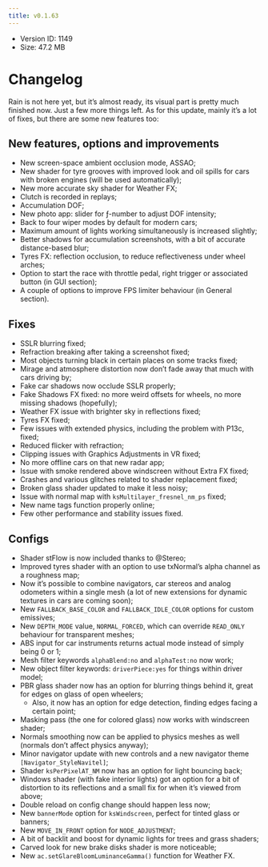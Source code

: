 ```yaml
---
title: v0.1.63
---
```


*   Version ID: 1149
*   Size: 47.2 MB

# Changelog

Rain is not here yet, but it’s almost ready, its visual part is pretty much finished now. Just a few more things left. As for this update, mainly it’s a lot of fixes, but there are some new features too:

## New features, options and improvements

*   New screen-space ambient occlusion mode, ASSAO;
*   New shader for tyre grooves with improved look and oil spills for cars with broken engines (will be used automatically);
*   New more accurate sky shader for Weather FX;
*   Clutch is recorded in replays;
*   Accumulation DOF;
*   New photo app: slider for ƒ-number to adjust DOF intensity;
*   Back to four wiper modes by default for modern cars;
*   Maximum amount of lights working simultaneously is increased slightly;
*   Better shadows for accumulation screenshots, with a bit of accurate distance-based blur;
*   Tyres FX: reflection occlusion, to reduce reflectiveness under wheel arches;
*   Option to start the race with throttle pedal, right trigger or associated button (in GUI section);
*   A couple of options to improve FPS limiter behaviour (in General section).

## Fixes

*   SSLR blurring fixed;
*   Refraction breaking after taking a screenshot fixed;
*   Most objects turning black in certain places on some tracks fixed;
*   Mirage and atmosphere distortion now don’t fade away that much with cars driving by;
*   Fake car shadows now occlude SSLR properly;
*   Fake Shadows FX fixed: no more weird offsets for wheels, no more missing shadows (hopefully);
*   Weather FX issue with brighter sky in reflections fixed;
*   Tyres FX fixed;
*   Few issues with extended physics, including the problem with P13c, fixed;
*   Reduced flicker with refraction;
*   Clipping issues with Graphics Adjustments in VR fixed;
*   No more offline cars on that new radar app;
*   Issue with smoke rendered above windscreen without Extra FX fixed;
*   Crashes and various glitches related to shader replacement fixed;
*   Broken glass shader updated to make it less noisy;
*   Issue with normal map with `ksMultilayer_fresnel_nm_ps` fixed;
*   New name tags function properly online;
*   Few other performance and stability issues fixed.

## Configs

*   Shader stFlow is now included thanks to @Stereo;
*   Improved tyres shader with an option to use txNormal’s alpha channel as a roughness map;
*   Now it’s possible to combine navigators, car stereos and analog odometers within a single mesh (a lot of new extensions for dynamic textures in cars are coming soon);
*   New `FALLBACK_BASE_COLOR` and `FALLBACK_IDLE_COLOR` options for custom emissives;
*   New `DEPTH_MODE` value, `NORMAL_FORCED`, which can override `READ_ONLY` behaviour for transparent meshes;
*   ABS input for car instruments returns actual mode instead of simply being 0 or 1;
*   Mesh filter keywords `alphaBlend:no` and `alphaTest:no` now work;
*   New object filter keywords: `driverPiece:yes` for things within driver model;
*   PBR glass shader now has an option for blurring things behind it, great for edges on glass of open wheelers;
    *   Also, it now has an option for edge detection, finding edges facing a certain point;
*   Masking pass (the one for colored glass) now works with windscreen shader;
*   Normals smoothing now can be applied to physics meshes as well (normals don’t affect physics anyway);
*   Minor navigator update with new controls and a new navigator theme `[Navigator_StyleNavitel]`;
*   Shader `ksPerPixelAT_NM` now has an option for light bouncing back;
*   Windows shader (with fake interior lights) got an option for a bit of distortion to its reflections and a small fix for when it’s viewed from above;
*   Double reload on config change should happen less now;
*   New `bannerMode` option for `ksWindscreen`, perfect for tinted glass or banners;
*   New `MOVE_IN_FRONT` option for `NODE_ADJUSTMENT`;
*   A bit of backlit and boost for dynamic lights for trees and grass shaders;
*   Carved look for new brake disks shader is more noticeable;
*   New `ac.setGlareBloomLuminanceGamma()` function for Weather FX.
